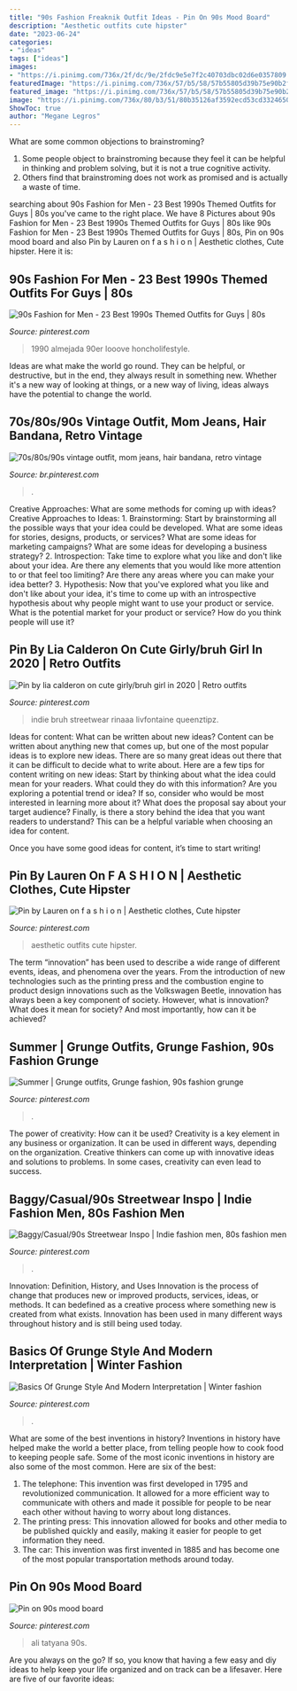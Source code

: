 ```yaml
---
title: "90s Fashion Freaknik Outfit Ideas - Pin On 90s Mood Board"
description: "Aesthetic outfits cute hipster"
date: "2023-06-24"
categories:
- "ideas"
tags: ["ideas"]
images:
- "https://i.pinimg.com/736x/2f/dc/9e/2fdc9e5e7f2c40703dbc02d6e0357809.jpg"
featuredImage: "https://i.pinimg.com/736x/57/b5/58/57b55805d39b75e90b2f660e2abe671b.jpg"
featured_image: "https://i.pinimg.com/736x/57/b5/58/57b55805d39b75e90b2f660e2abe671b.jpg"
image: "https://i.pinimg.com/736x/80/b3/51/80b35126af3592ecd53cd33246507447.jpg"
ShowToc: true
author: "Megane Legros"
---
```



What are some common objections to brainstroming?
1. Some people object to brainstroming because they feel it can be helpful in thinking and problem solving, but it is not a true cognitive activity.
2. Others find that brainstroming does not work as promised and is actually a waste of time.

	

		
searching about 90s Fashion for Men - 23 Best 1990s Themed Outfits for Guys | 80s you've came to the right place. We have 8 Pictures about 90s Fashion for Men - 23 Best 1990s Themed Outfits for Guys | 80s like 90s Fashion for Men - 23 Best 1990s Themed Outfits for Guys | 80s, Pin on 90s mood board and also Pin by Lauren on f a s h i o n | Aesthetic clothes, Cute hipster. Here it is:
		
    
## 90s Fashion For Men - 23 Best 1990s Themed Outfits For Guys | 80s

<img loading=lazy src="https://i.pinimg.com/736x/6d/5e/6e/6d5e6e5807ccc9f5e6ec5f1a30a605c6.jpg" onerror="this.onerror=null;this.src='https://tse1.mm.bing.net/th?id=OIP.VN185EnI-fFSrhF2H3rdYAHaLD&amp;pid=15.1';" alt="90s Fashion for Men - 23 Best 1990s Themed Outfits for Guys | 80s">

_Source: pinterest.com_

>1990 almejada 90er looove honcholifestyle. 

	

Ideas are what make the world go round. They can be helpful, or destructive, but in the end, they always result in something new. Whether it's a new way of looking at things, or a new way of living, ideas always have the potential to change the world.

    
## 70s/80s/90s Vintage Outfit, Mom Jeans, Hair Bandana, Retro Vintage

<img loading=lazy src="https://i.pinimg.com/736x/c1/09/db/c109dbabfe7a2f51b5e55ddad0f6b7da.jpg" onerror="this.onerror=null;this.src='https://tse1.mm.bing.net/th?id=OIP.AjJW1-3Q7TTxafNOVLEUoAHaMK&amp;pid=15.1';" alt="70s/80s/90s vintage outfit, mom jeans, hair bandana, retro vintage">

_Source: br.pinterest.com_

>. 

	

Creative Approaches: What are some methods for coming up with ideas?
Creative Approaches to Ideas: 1. Brainstorming: Start by brainstorming all the possible ways that your idea could be developed. What are some ideas for stories, designs, products, or services? What are some ideas for marketing campaigns? What are some ideas for developing a business strategy? 2. Introspection: Take time to explore what you like and don't like about your idea. Are there any elements that you would like more attention to or that feel too limiting? Are there any areas where you can make your idea better? 3. Hypothesis: Now that you've explored what you like and don't like about your idea, it's time to come up with an introspective hypothesis about why people might want to use your product or service. What is the potential market for your product or service? How do you think people will use it? 
    
## Pin By Lia Calderon On Cute Girly/bruh Girl In 2020 | Retro Outfits

<img loading=lazy src="https://i.pinimg.com/736x/2f/dc/9e/2fdc9e5e7f2c40703dbc02d6e0357809.jpg" onerror="this.onerror=null;this.src='https://tse1.mm.bing.net/th?id=OIP.Pc2pgU0geymIG0kWDekdXAHaJ3&amp;pid=15.1';" alt="Pin by lia calderon on cute girly/bruh girl in 2020 | Retro outfits">

_Source: pinterest.com_

>indie bruh streetwear rinaaa livfontaine queenztipz. 

	

Ideas for content: What can be written about new ideas?
Content can be written about anything new that comes up, but one of the most popular ideas is to explore new ideas. There are so many great ideas out there that it can be difficult to decide what to write about. Here are a few tips for content writing on new ideas:
Start by thinking about what the idea could mean for your readers. What could they do with this information? Are you exploring a potential trend or idea? If so, consider who would be most interested in learning more about it? What does the proposal say about your target audience? Finally, is there a story behind the idea that you want readers to understand? This can be a helpful variable when choosing an idea for content.

Once you have some good ideas for content, it’s time to start writing!

    
## Pin By Lauren On F A S H I O N | Aesthetic Clothes, Cute Hipster

<img loading=lazy src="https://i.pinimg.com/736x/80/b3/51/80b35126af3592ecd53cd33246507447.jpg" onerror="this.onerror=null;this.src='https://tse1.mm.bing.net/th?id=OIP.igrv0iya24UuFSDJ8ji1mwHaMY&amp;pid=15.1';" alt="Pin by Lauren on f a s h i o n | Aesthetic clothes, Cute hipster">

_Source: pinterest.com_

>aesthetic outfits cute hipster. 

	

The term “innovation” has been used to describe a wide range of different events, ideas, and phenomena over the years. From the introduction of new technologies such as the printing press and the combustion engine to product design innovations such as the Volkswagen Beetle, innovation has always been a key component of society. However, what is innovation? What does it mean for society? And most importantly, how can it be achieved?

    
## Summer | Grunge Outfits, Grunge Fashion, 90s Fashion Grunge

<img loading=lazy src="https://i.pinimg.com/736x/71/6f/a3/716fa323eaf9889c7f5efc0de6567ee3.jpg" onerror="this.onerror=null;this.src='https://tse3.mm.bing.net/th?id=OIP.rXXWMaVixhfWrfs7CfJBJgHaI3&amp;pid=15.1';" alt="Summer | Grunge outfits, Grunge fashion, 90s fashion grunge">

_Source: pinterest.com_

>. 

	

The power of creativity: How can it be used?
Creativity is a key element in any business or organization. It can be used in different ways, depending on the organization. Creative thinkers can come up with innovative ideas and solutions to problems. In some cases, creativity can even lead to success.

    
## Baggy/Casual/90s Streetwear Inspo | Indie Fashion Men, 80s Fashion Men

<img loading=lazy src="https://i.pinimg.com/736x/06/cf/20/06cf205fff5a2cf0e1f21eda67891004.jpg" onerror="this.onerror=null;this.src='https://tse4.mm.bing.net/th?id=OIP.Og_T7B0WcTai1MmFYzOf_QHaLp&amp;pid=15.1';" alt="Baggy/Casual/90s Streetwear Inspo | Indie fashion men, 80s fashion men">

_Source: pinterest.com_

>. 

	

Innovation: Definition, History, and Uses
Innovation is the process of change that produces new or improved products, services, ideas, or methods. It can bedefined as a creative process where something new is created from what exists. Innovation has been used in many different ways throughout history and is still being used today.

    
## Basics Of Grunge Style And Modern Interpretation | Winter Fashion

<img loading=lazy src="https://i.pinimg.com/736x/57/b5/58/57b55805d39b75e90b2f660e2abe671b.jpg" onerror="this.onerror=null;this.src='https://tse2.mm.bing.net/th?id=OIP.VADckOgXXFCE4mXk69smzwHaLG&amp;pid=15.1';" alt="Basics Of Grunge Style And Modern Interpretation | Winter fashion">

_Source: pinterest.com_

>. 

	

What are some of the best inventions in history?
Inventions in history have helped make the world a better place, from telling people how to cook food to keeping people safe. Some of the most iconic inventions in history are also some of the most common. Here are six of the best: 
1. The telephone: This invention was first developed in 1795 and revolutionized communication. It allowed for a more efficient way to communicate with others and made it possible for people to be near each other without having to worry about long distances. 
2. The printing press: This innovation allowed for books and other media to be published quickly and easily, making it easier for people to get information they need. 
3. The car: This invention was first invented in 1885 and has become one of the most popular transportation methods around today.

    
## Pin On 90s Mood Board

<img loading=lazy src="https://i.pinimg.com/736x/56/da/30/56da30da81ec1bfb7884f83d1df1049e--tatyana-ali.jpg" onerror="this.onerror=null;this.src='https://tse4.mm.bing.net/th?id=OIP.XmXuqABmmEhhUHsE9Cp-3QAAAA&amp;pid=15.1';" alt="Pin on 90s mood board">

_Source: pinterest.com_

>ali tatyana 90s. 

	

Are you always on the go? If so, you know that having a few easy and diy ideas to help keep your life organized and on track can be a lifesaver. Here are five of our favorite ideas: 


